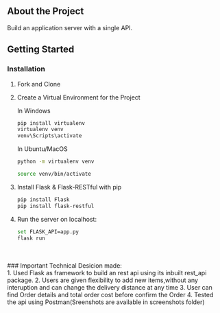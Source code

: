 ## About the Project

Build an application server with a single API.


<!-- Getting started -->

## Getting Started

### Installation 

1. Fork and Clone
  

2. Create a Virtual Environment for the Project

    In Windows
    ```bash
    pip install virtualenv
    virtualenv venv
    venv\Scripts\activate
    ```

    In Ubuntu/MacOS
    ```bash
    python -m virtualenv venv

    source venv/bin/activate
    ```
   
  

3. Install Flask & Flask-RESTful with pip

    ```bash
    pip install Flask
    pip install flask-restful
    ```


4. Run the server on localhost:
    ```bash
    set FLASK_API=app.py
    flask run
    ```
    
<br>
<br>
### Important Technical Desicion made:
<br>
1. Used Flask as framework to build an rest api using its inbuilt rest_api package.
2. Users are given flexibility to add new items,without any interuption and can change the delivery distance at any time
3. User can find Order details and total order cost before confirm the Order
4. Tested the api using Postman(Sreenshots are available in screenshots folder)
    
